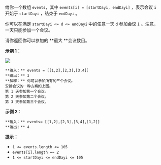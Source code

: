 给你一个数组 `events`，其中 `events[i] = [startDayi, endDayi]` ，表示会议 `i` 开始于
`startDayi` ，结束于 `endDayi` 。

你可以在满足 `startDayi <= d <= endDayi` 中的任意一天 `d` 参加会议 `i` 。注意，一天只能参加一个会议。

请你返回你可以参加的  **最大  **会议数目。



**示例 1：**

![](https://assets.leetcode-cn.com/aliyun-lc-upload/uploads/2020/02/16/e1.png)

    
    
    **输入：** events = [[1,2],[2,3],[3,4]]
    **输出：** 3
    **解释：** 你可以参加所有的三个会议。
    安排会议的一种方案如上图。
    第 1 天参加第一个会议。
    第 2 天参加第二个会议。
    第 3 天参加第三个会议。
    

**示例 2：**

    
    
    **输入：** events= [[1,2],[2,3],[3,4],[1,2]]
    **输出：** 4
    



**提示：** ​​​​​​

  * `1 <= events.length <= 105`
  * `events[i].length == 2`
  * `1 <= startDayi <= endDayi <= 105`

